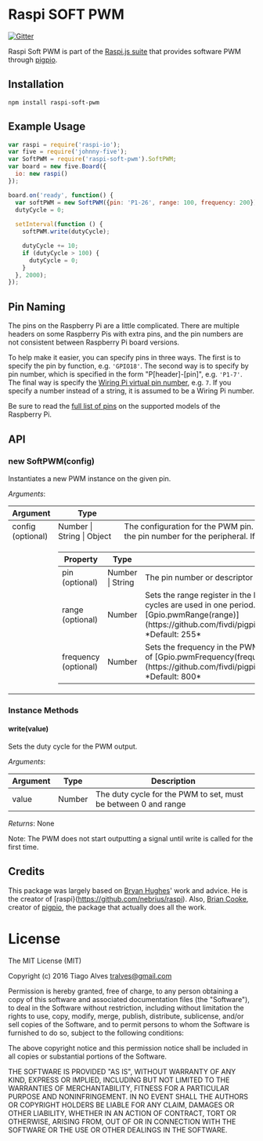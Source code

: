 Raspi SOFT PWM
==============

[![Gitter](https://badges.gitter.im/Join%20Chat.svg)](https://gitter.im/nebrius/raspi-io?utm_source=badge&utm_medium=badge&utm_campaign=pr-badge&utm_content=badge)

Raspi Soft PWM is part of the [Raspi.js suite](https://github.com/bryan-m-hughes/raspi) that provides software PWM through [pigpio](https://github.com/fivdi/pigpio).

## Installation

```Shell
npm install raspi-soft-pwm
```

## Example Usage

```JavaScript
var raspi = require('raspi-io');
var five = require('johnny-five');
var SoftPWM = require('raspi-soft-pwm').SoftPWM;
var board = new five.Board({
  io: new raspi()
});

board.on('ready', function() {
  var softPWM = new SoftPWM({pin: 'P1-26', range: 100, frequency: 200});
  dutyCycle = 0;
  
  setInterval(function () {
    softPWM.write(dutyCycle);

    dutyCycle += 10;
    if (dutyCycle > 100) {
      dutyCycle = 0;
    }
  }, 2000);
});
```

## Pin Naming

The pins on the Raspberry Pi are a little complicated. There are multiple headers on some Raspberry Pis with extra pins, and the pin numbers are not consistent between Raspberry Pi board versions.

To help make it easier, you can specify pins in three ways. The first is to specify the pin by function, e.g. ```'GPIO18'```. The second way is to specify by pin number, which is specified in the form "P[header]-[pin]", e.g. ```'P1-7'```. The final way is specify the [Wiring Pi virtual pin number](http://wiringpi.com/pins/), e.g. ```7```. If you specify a number instead of a string, it is assumed to be a Wiring Pi number.

Be sure to read the [full list of pins](https://github.com/nebrius/raspi-io/wiki/Pin-Information) on the supported models of the Raspberry Pi.

## API

### new SoftPWM(config)

Instantiates a new PWM instance on the given pin. 

_Arguments_:

<table>
  <thead>
    <tr>
      <th>Argument</th>
      <th>Type</th>
      <th>Description</th>
    </tr>
  </thead>
  <tr>
    <td>config (optional)</td>
    <td>Number | String | Object</td>
    <td>The configuration for the PWM pin. If the config is a number or string, it is assumed to be the pin number for the peripheral. If it is an object, the following properties are supported:</td>
  </tr>
  <tr>
    <td></td>
    <td colspan="2">
      <table>
        <thead>
          <tr>
            <th>Property</th>
            <th>Type</th>
            <th>Description</th>
          </tr>
        </thead>
        <tr>
          <td>pin (optional)</td>
          <td>Number | String</td>
          <td>The pin number or descriptor for the peripheral</td>
        </tr>
        <tr>
          <td>range (optional)</td>
          <td>Number</td>
          <td>Sets the range register in the PWM peripheral. This value controls how <em>many</em> clock cycles are used in one period. Please refer to the pigpio documentation of [Gpio.pwmRange(range)](https://github.com/fivdi/pigpio/blob/master/doc/gpio.md#pwmrangerange). *Default: 255*</td>
        </tr>
        <tr>
          <td>frequency (optional)</td>
          <td>Number</td>
          <td>Sets the frequency in the PWM peripheral. Please refer to the pigpio documentation of [Gpio.pwmFrequency(frequency)](https://github.com/fivdi/pigpio/blob/master/doc/gpio.md#pwmfrequencyfrequency). *Default: 800*</td>
        </tr>
      </table>
    </td>
  </tr>
</table>

### Instance Methods

#### write(value)

Sets the duty cycle for the PWM output.

_Arguments_:

<table>
  <thead>
    <tr>
      <th>Argument</th>
      <th>Type</th>
      <th>Description</th>
    </tr>
  </thead>
  <tr>
    <td>value</td>
    <td>Number</td>
    <td>The duty cycle for the PWM to set, must be between 0 and range</td>
  </tr>
</table>

_Returns_: None

Note: The PWM does not start outputting a signal until write is called for the first time.

## Credits

This package was largely based on [Bryan Hughes](https://github.com/nebrius)' work and advice. He is the creator of [raspi}(https://github.com/nebrius/raspi).
Also, [Brian Cooke](https://github.com/fivdi), creator of [pigpio](https://github.com/fivdi/pigpio), the package that actually does all the work.

License
=======

The MIT License (MIT)

Copyright (c) 2016 Tiago Alves tralves@gmail.com

Permission is hereby granted, free of charge, to any person obtaining a copy
of this software and associated documentation files (the "Software"), to deal
in the Software without restriction, including without limitation the rights
to use, copy, modify, merge, publish, distribute, sublicense, and/or sell
copies of the Software, and to permit persons to whom the Software is
furnished to do so, subject to the following conditions:

The above copyright notice and this permission notice shall be included in
all copies or substantial portions of the Software.

THE SOFTWARE IS PROVIDED "AS IS", WITHOUT WARRANTY OF ANY KIND, EXPRESS OR
IMPLIED, INCLUDING BUT NOT LIMITED TO THE WARRANTIES OF MERCHANTABILITY,
FITNESS FOR A PARTICULAR PURPOSE AND NONINFRINGEMENT. IN NO EVENT SHALL THE
AUTHORS OR COPYRIGHT HOLDERS BE LIABLE FOR ANY CLAIM, DAMAGES OR OTHER
LIABILITY, WHETHER IN AN ACTION OF CONTRACT, TORT OR OTHERWISE, ARISING FROM,
OUT OF OR IN CONNECTION WITH THE SOFTWARE OR THE USE OR OTHER DEALINGS IN
THE SOFTWARE.
